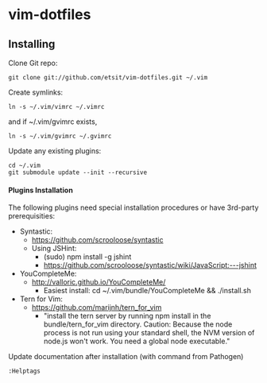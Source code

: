 vim-dotfiles
============

Installing
----------

Clone Git repo:
```
git clone git://github.com/etsit/vim-dotfiles.git ~/.vim
```

Create symlinks:
```
ln -s ~/.vim/vimrc ~/.vimrc
```

and if ~/.vim/gvimrc exists,
```
ln -s ~/.vim/gvimrc ~/.gvimrc
```

Update any existing plugins:
```
cd ~/.vim
git submodule update --init --recursive
```


#### Plugins Installation 

The following plugins need special installation procedures
or have 3rd-party prerequisities:
- Syntastic: 
    - https://github.com/scrooloose/syntastic
    - Using JSHint:
        - (sudo) npm install -g jshint
        - https://github.com/scrooloose/syntastic/wiki/JavaScript:---jshint
- YouCompleteMe: 
    - http://valloric.github.io/YouCompleteMe/
        - Easiest install: cd ~/.vim/bundle/YouCompleteMe && ./install.sh
- Tern for Vim: 
    - https://github.com/marijnh/tern_for_vim
        - "install the tern server by running npm install in the bundle/tern_for_vim directory.
          Caution: Because the node process is not run using your standard shell, the NVM version
          of node.js won't work. You need a global node executable."

Update documentation after installation (with command from Pathogen)
```
:Helptags
```

